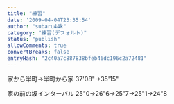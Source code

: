 ```yaml
---
title: "練習"
date: '2009-04-04T23:35:54'
author: "subaru44k"
category: "練習(デフォルト)"
status: "publish"
allowComments: true
convertBreaks: false
entryHash: "2c40a7c887838bfeb46dc196c2a72481"
---
```

家から半町→半町から家
37'08"→35'15"

家の前の坂インターバル
25"0→26"6→25"7→25"1→24"8
